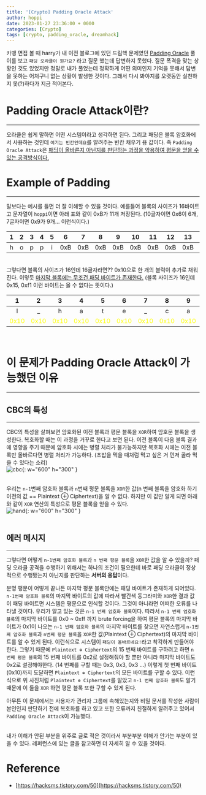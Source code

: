 ```yaml
---
title: '[Crypto] Padding Oracle Attack'
author: hoppi
date: 2023-01-27 23:36:00 + 0000
categories: [Crypto]
tags: [crypto, padding_oracle, dreamhack]
---
```

카뱅 면접 볼 때 harry가 내 이전 블로그에 있던 드림핵 문제였던 [Padding Oracle](https://dreamhack.io/wargame/challenges/127/) 풀이를 보고 `패딩 오라클이 뭔가요?` 라고 질문 했는데 답변하지 못했다. 질문 폭격을 맞는 상황인 것도 있었지만 정말로 내가 풀었는데 정확하게 어떤 의미인지 기억을 못해서 답변을 못하는 어처구니 없는 상황이 발생한 것이다. 그래서 다시 봐야지를 오랫동안 실천하지 못(?)하다가 지금 적어본다.  


# Padding Oracle Attack이란?
***
오라클은 쉽게 말하면 어떤 시스템이라고 생각하면 된다. 그리고 패딩은 블록 암호화에서 사용하는 것인데 `여기는 빈칸인데요`를 알려주는 빈칸 채우기 용 값이다. 즉 `Padding Oracle Attack`은 <u>패딩이 올바른지 아닌지를 판단하는 과정을 악용하여 평문을 얻을 수 있는 공격방식이다.</u>  

# Example of Padding
***
말보다는 예시를 들면 더 잘 이해할 수 있을 것이다. 예를들어 블록의 사이즈가 16바이트고 문자열이 `hoppi`이면 아래 표와 같이 0xB가 11개 저장된다. (10글자이면 0x6이 6개, 7글자이면 0x9가 9개... 이런식이다.)  

|1|2|3|4|5|6|7|8|9|10|11|12|13|14|15|16|  
|:---:|:---:|:---:|:---:|:---:|:---:|:---:|:---:|:---:|:---:|:---:|:---:|:---:|:---:|:---:|:---:|  
|h|o|p|p|i|0xB|0xB|0xB|0xB|0xB|0xB|0xB|0xB|0xB|0xB|0xB|

<br/>
그렇다면 블록의 사이즈가 16인데 16글자라면?? 0x10으로 한 개의 블럭이 추가로 채워진다. 이렇듯 <u>마지막 블록에는 무조건 패딩 바이트가 존재한다.</u> (블록 사이즈가 16인데 0x15, 0xf1 이런 바이트는 올 수 없다는 뜻이다.)  

|1|2|3|4|5|6|7|8|9|10|11|12|13|14|15|16|
|:---:|:---:|:---:|:---:|:---:|:---:|:---:|:---:|:---:|:---:|:---:|:---:|:---:|:---:|:---:|:---:|  
|I|_|h|a|t|e|_|c|a|r|r|o|t|s|!|!|
|<span style="color:yellow">0x10</span>|<span style="color:yellow">0x10</span>|<span style="color:yellow">0x10</span>|<span style="color:yellow">0x10</span>|<span style="color:yellow">0x10</span>|<span style="color:yellow">0x10</span>|<span style="color:yellow">0x10</span>|<span style="color:yellow">0x10</span>|<span style="color:yellow">0x10</span>|<span style="color:yellow">0x10</span>|<span style="color:yellow">0x10</span>|<span style="color:yellow">0x10</span>|<span style="color:yellow">0x10</span>|<span style="color:yellow">0x10</span>|<span style="color:yellow">0x10</span>|<span style="color:yellow">0x10</span>|

<br/>

# 이 문제가 Padding Oracle Attack이 가능했던 이유
***
## CBC의 특성
***
CBC의 특성을 살펴보면 암호화된 이전 블록과 평문 블록을 `XOR`하여 암호문 블록을 생성한다. 복호화할 때는 이 과정을 거꾸로 한다고 보면 된다. 이전 블록이 다음 블록 결과에 영향을 주기 때문에 암호화 시에는 병렬 처리가 불가능하지만 복호화 시에는 이전 블록만 올바르다면 병렬 처리가 가능하다. (초밥을 먹을 때처럼 먹고 싶은 거 먼저 골라 먹을 수 있다는 소리)  
![cbc](../../../assets/img/2023-01-27/cbc.png){: w="600" h="300" }  
<br/>

우리는 `n-1`번째 암호화 블록과 `n`번째 평문 블록을 `XOR`한 값(n 번째 블록을 암호화 하기 이전의 값 == Plaintext ⊕ Ciphertext)을 알 수 없다. 하지만 이 값만 알게 되면 아래와 같이 `XOR` 연산의 특성으로 평문 블록을 얻을 수 있다.  
![hand](../../../assets/img/2023-01-27/hand.png){: w="600" h="300" }  
<br/>

## 에러 메시지
***
그렇다면 어떻게 `n-1번째 암호화 블록`과 `n 번째 평문 블록`을 `XOR`한 값을 알 수 있을까? 패딩 오라클 공격을 수행하기 위해서는 하나의 조건이 필요한데 바로 패딩 오라클이 정상적으로 수행됐는지 아닌지를 판단하는 **서버의 응답**이다.  

분명 평문이 어떻게 끝나든 마지막 평문 블록안에는 패딩 바이트가 존재하게 되어있다. `n-1번째 암호화 블록`의 마지막 바이트의 값에 따라서 빨간색 동그라미와 `XOR`한 결과 값이 패딩 바이트면 시스템은 평문으로 인식할 것이다. 그것이 아니라면 어떠한 오류를 나타낼 것이다. 우리가 알고 있는 것은 `n-1 번째 암호화 블록`이다. 따라서 `n-1 번째 엄호화 블록`의 마지막 바이트를 0x0 ~ 0xff 까지 brute forcing을 하여 평문 블록의 마지막 바이트가 0x1이 나오는 `n-1 번째 엄호화 블록`의 마지막 바이트를 찾으면 자연스럽게 `n-1번째 암호화 블록`과 `n번째 평문 블록`을 `XOR`한 값(Plaintext ⊕ Ciphertext)의 마지막 바이트를 알 수 있게 된다. 이런식으로 시스템이 `패딩이 올바르네요!`라고 착각하게 만들어야 한다. 그렇기 때문에 `Plaintext ⊕ Ciphertext`의 15 번째 바이트를 구하려고 하면 `n 번째 평문 블록`의 15 번째 바이트를 0x2로 설정해줘야 할 뿐만 아니라 마지막 바이트도 0x2로 설정해야한다. (14 번째를 구할 때는 0x3, 0x3, 0x3 ...) 이렇게 첫 번째 바이트(0x10)까지 도달하면 `Plaintext ⊕ Ciphertext`의 모든 바이트를 구할 수 있다. 이런식으로 위 사진처럼 `Plaintext ⊕ Ciphertext`를 알았고 `n-1 번째 암호화 블록`도 알기 때문에 이 둘을 `XOR` 하면 평문 블록 또한 구할 수 있게 된다.  

아무튼 이 문제에서는 사용자가 관리자 그룹에 속해있는지와 비밀 문서를 작성한 사람이 본인인지 판단하기 전에 복호화를 하고 있고 또한 오류까지 친절하게 알려주고 있어서 `Padding Oracle Attack`이 가능했다.  
<br/>

내가 이해가 안된 부분을 위주로 글로 적은 것이라서 부분부분 이해가 안가는 부분이 있을 수 있다. 레퍼런스에 있는 글을 참고하면 더 자세히 알 수 있을 것이다.  

# Reference
- [https://hacksms.tistory.com/50](https://hacksms.tistory.com/50)

